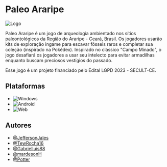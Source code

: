 
# Paleo Araripe

![Logo](https://dev-to-uploads.s3.amazonaws.com/uploads/articles/th5xamgrr6se0x5ro4g6.png)

Paleo Araripe é um jogo de arqueologia ambientado nos sítios paleontológicos da Região do Araripe - Ceará, Brasil. Os jogadores usarão kits de exploração ingame para escavar fósseis raros e completar sua coleção (inspirado na Pokédex). Inspirado no clássico "Campo Minado", o jogo desafiará os jogadores a usar seu intelecto para evitar armadilhas enquanto buscam preciosos vestígios do passado.

Esse jogo é um projeto financiado pelo Edital LGPD 2023 - SECULT-CE.

## Plataformas

- ![Windows](https://img.shields.io/badge/Windows-0078D6?style=for-the-badge&logo=windows&logoColor=white)
- ![Android](https://img.shields.io/badge/Android-3DDC84?style=for-the-badge&logo=android&logoColor=white)
- ![Web](https://img.shields.io/badge/Web-4285F4?style=for-the-badge&logo=google-chrome&logoColor=white)

## Autores

- [@JeffersonJales](https://github.com/JeffersonJales)
- [@TewRocha16](https://github.com/TewRocha16)
- [@Gabrielluis88](https://github.com/Gabrielluis88)
- [@mardesonH](https://github.com/mardesonH)
- [@Potter](https://github.com/)

